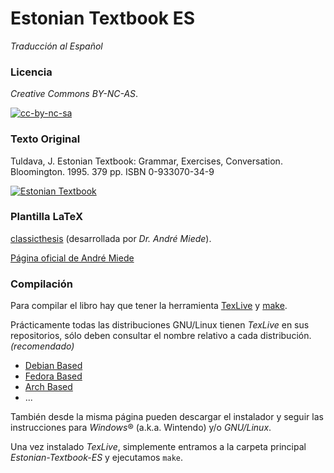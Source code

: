 # Estonian Textbook ES 

*Traducción al Español*

### Licencia

*Creative Commons BY-NC-AS*. 

[![cc-by-nc-sa](http://i.creativecommons.org/l/by-nc-sa/3.0/88x31.png)](http://creativecommons.org/licenses/by-nc-sa/3.0/)


### Texto Original

Tuldava, J. Estonian Textbook: Grammar, Exercises, Conversation. Bloomington. 1995. 379 pp. ISBN 0-933070-34-9

[![Estonian Textbook](http://img2.imagesbn.com/p/9780933070349_p0_v1_s260x420.gif)](http://www.barnesandnoble.com/w/estonian-textbook-juhan-tuldava/1001235846?ean=9780933070349)

### Plantilla LaTeX

[classicthesis](https://classicthesis.googlecode.com/files/classicthesis.v4.1.zip) (desarrollada por *Dr. André Miede*).

[Página oficial de André Miede](http://miede.de/)

### Compilación

Para compilar el libro hay que tener la herramienta [TexLive](http://www.tug.org/texlive/) y [make](http://www.gnu.org/software/make/).

Prácticamente todas las distribuciones GNU/Linux tienen *TexLive* en sus repositorios, sólo deben consultar el nombre relativo a cada distribución. *(recomendado)*

* [Debian Based](https://wiki.debian.org/Latex)
* [Fedora Based](http://fedoraproject.org/wiki/Features/TeXLive)
* [Arch Based](https://wiki.archlinux.org/index.php/TeX_Live)
* ...

También desde la misma página pueden descargar el instalador y seguir las instrucciones para *Windows*&reg; (a.k.a. Wintendo) y/o *GNU/Linux*.

Una vez instalado *TexLive*, simplemente entramos a la carpeta principal *Estonian-Textbook-ES* y ejecutamos `make`.


